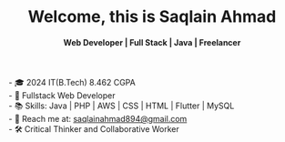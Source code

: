 <html>
  <body>
    <div align="center">
        <h1 align="center">Welcome, this is Saqlain Ahmad</h1>
        <h4 align="center">Web Developer | Full Stack | Java | Freelancer</h4>
    </div>
    <br/>
    <br/>
    <div>
      - 🎓 2024 IT(B.Tech) 8.462 CGPA<br>
      - 💼 Fullstack Web Developer<br>
      - 📚 Skills: Java | PHP | AWS | CSS | HTML | Flutter | MySQL<br>
      - 📧 Reach me at: <a href="mailto:saqlainahmad894@gmail.com">saqlainahmad894@gmail.com</a><br>
      - 🛠️ Critical Thinker and Collaborative Worker<br>
    </div>
    <br>
  </body>
</html>
